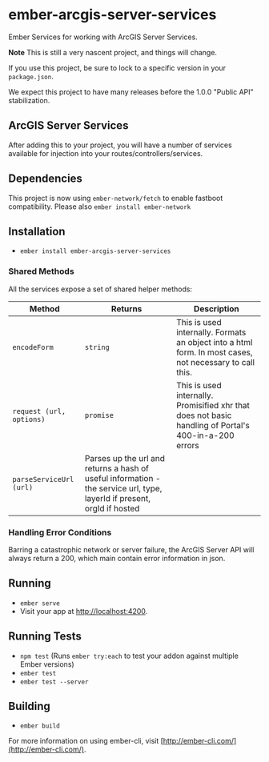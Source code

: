 # ember-arcgis-server-services

Ember Services for working with ArcGIS Server Services.

**Note**  This is still a very nascent project, and things will change.

If you use this project, be sure to lock to a specific version in your `package.json`.

We expect this project to have many releases before the 1.0.0 "Public API" stabilization.

## ArcGIS Server Services
After adding this to your project, you will have a number of services available for injection into your routes/controllers/services.

## Dependencies
This project is now using `ember-network/fetch` to enable fastboot compatibility. Please also `ember install ember-network`

## Installation
* `ember install ember-arcgis-server-services`

### Shared Methods
All the services expose a set of shared helper methods:

| Method |  Returns |Description |
| --- | --- | --- |
| `encodeForm` | `string` | This is used internally. Formats an object into a html form. In most cases, not necessary to call this.|
| `request (url, options)` | `promise` | This is used internally. Promisified xhr that does not basic handling of Portal's 400-in-a-200 errors |
| `parseServiceUrl (url)` | Parses up the url and returns a hash of useful information - the service url, type, layerId if present, orgId if hosted |

### Handling Error Conditions
Barring a catastrophic network or server failure, the ArcGIS Server API will always return a 200, which main contain error information in json.

## Running

* `ember serve`
* Visit your app at [http://localhost:4200](http://localhost:4200).

## Running Tests

* `npm test` (Runs `ember try:each` to test your addon against multiple Ember versions)
* `ember test`
* `ember test --server`

## Building

* `ember build`

For more information on using ember-cli, visit [http://ember-cli.com/](http://ember-cli.com/).
